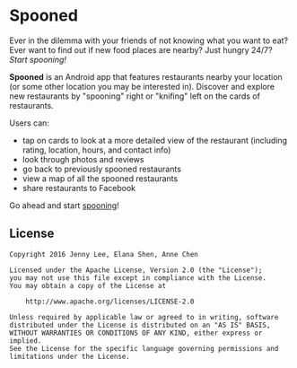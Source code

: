 # Spooned
Ever in the dilemma with your friends of not knowing what you want to eat?
Ever want to find out if new food places are nearby?
Just hungry 24/7?
*Start spooning!*

**Spooned** is an Android  app that features restaurants nearby your location (or some other location you may be interested in). Discover and explore new restaurants by "spooning" right or "knifing" left on the cards of restaurants.

Users can:
- tap on cards to look at a more detailed view of the restaurant (including rating, location, hours, and contact info)
- look through photos and reviews
- go back to previously spooned restaurants
- view a map of all the spooned restaurants
- share restaurants to Facebook

Go ahead and start [spooning](https://play.google.com/store/apps/details?id=fbu.spooned)!

## License

    Copyright 2016 Jenny Lee, Elana Shen, Anne Chen

    Licensed under the Apache License, Version 2.0 (the "License");
    you may not use this file except in compliance with the License.
    You may obtain a copy of the License at

        http://www.apache.org/licenses/LICENSE-2.0

    Unless required by applicable law or agreed to in writing, software
    distributed under the License is distributed on an "AS IS" BASIS,
    WITHOUT WARRANTIES OR CONDITIONS OF ANY KIND, either express or implied.
    See the License for the specific language governing permissions and
    limitations under the License.
